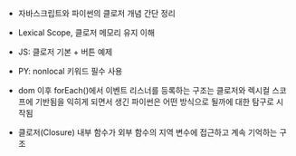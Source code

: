 - 자바스크립트와 파이썬의 클로저 개념 간단 정리
- Lexical Scope, 클로저 메모리 유지 이해
- JS: 클로저 기본 + 버튼 예제
- PY: nonlocal 키워드 필수 사용

- dom 이후 forEach()에서 이벤트 리스너를 등록하는 구조는 클로저와 렉시컬 스코프에 기반됨을 익히게 되면서 생긴 파이썬은 어떤 방식으로 될까에 대한 탐구로 시작됨

- 클로저(Closure)
내부 함수가 외부 함수의 지역 변수에 접근하고 계속 기억하는 구조